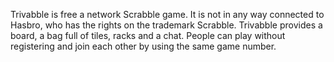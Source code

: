 Trivabble is free a network Scrabble game. It is not in any way connected to Hasbro, who has the rights on the trademark Scrabble. Trivabble provides a board, a bag full of tiles, racks and a chat. People can play without registering and join each other by using the same game number.
